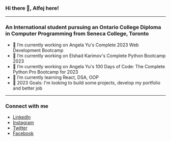 ### Hi there 👋, Alfej here!
<hr>

### An International student pursuing an Ontario College Diploma in Computer Programming from Seneca College, Toronto

- 🔭 I’m currently working on Angela Yu's Complete 2023 Web Development Bootcamp
- 🔭 I’m currently working on Elshad Karimov's Complete Python Bootcamp 2023
- 🔭 I’m currently working on Angela Yu's 100 Days of Code: The Complete Python Pro Bootcamp for 2023
- 🌱 I’m currently learning React, DSA, OOP
- 🥅 2023 Goals: I'm looking to build some projects, develop my portfolio and better job
<hr>


### Connect with me

- [LinkedIn](https://www.linkedin.com/in/alfej-savaya-428a09227/) <br>
- [Instagram](https://www.instagram.com/__alfej__/) <br>
- [Twitter](https://twitter.com/__Alfej__) <br>
- [Facebook](https://www.facebook.com/AlfejSavaya)

